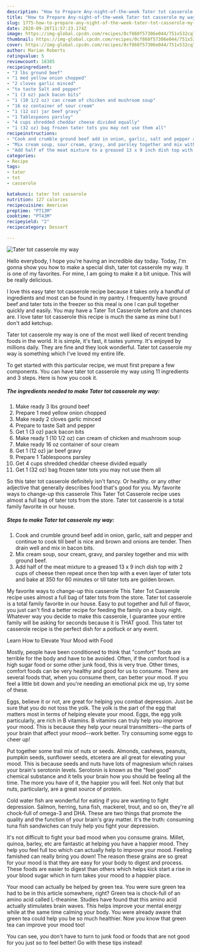 ```yaml
---
description: "How to Prepare Any-night-of-the-week Tater tot casserole my way"
title: "How to Prepare Any-night-of-the-week Tater tot casserole my way"
slug: 1775-how-to-prepare-any-night-of-the-week-tater-tot-casserole-my-way
date: 2020-09-26T11:57:23.174Z
image: https://img-global.cpcdn.com/recipes/0cf860f57306e044/751x532cq70/tater-tot-casserole-my-way-recipe-main-photo.jpg
thumbnail: https://img-global.cpcdn.com/recipes/0cf860f57306e044/751x532cq70/tater-tot-casserole-my-way-recipe-main-photo.jpg
cover: https://img-global.cpcdn.com/recipes/0cf860f57306e044/751x532cq70/tater-tot-casserole-my-way-recipe-main-photo.jpg
author: Marian Roberts
ratingvalue: 5
reviewcount: 18385
recipeingredient:
- "3 lbs ground beef"
- "1 med yellow onion chopped"
- "2 cloves garlic minced"
- "to taste Salt and pepper"
- "1 (3 oz) pack bacon bits"
- "1 (10 1/2 oz) can cream of chicken and mushroom soup"
- "16 oz container of sour cream"
- "1 (12 oz) jar beef gravy"
- "1 Tablespoons parsley"
- "4 cups shredded cheddar cheese divided equally"
- "1 (32 oz) bag frozen tater tots you may not use them all"
recipeinstructions:
- "Cook and crumble ground beef add in onion, garlic, salt and pepper and continue to cook till beef is nice and brown and onions are tender. Then drain well and mix in bacon bits."
- "Mix cream soup, sour cream, gravy, and parsley together and mix with ground beef."
- "Add half of the meat mixture to a greased 13 x 9 inch dish top with 2 cups of cheese then repeat once then top with a even layer of tater tots and bake at 350 for 60 minutes or till tater tots are golden brown."
categories:
- Recipe
tags:
- tater
- tot
- casserole

katakunci: tater tot casserole 
nutrition: 127 calories
recipecuisine: American
preptime: "PT13M"
cooktime: "PT43M"
recipeyield: "2"
recipecategory: Dessert

---
```



![Tater tot casserole my way](https://img-global.cpcdn.com/recipes/0cf860f57306e044/751x532cq70/tater-tot-casserole-my-way-recipe-main-photo.jpg)

Hello everybody, I hope you're having an incredible day today. Today, I'm gonna show you how to make a special dish, tater tot casserole my way. It is one of my favorites. For mine, I am going to make it a bit unique. This will be really delicious.

I love this easy tater tot casserole recipe because it takes only a handful of ingredients and most can be found in my pantry. I frequently have ground beef and tater tots in the freezer so this meal is one I can pull together quickly and easily. You may have a Tater Tot Casserole before and chances are. I love tater tot casserole this recipe is much the same as mine but I don&#39;t add ketchup.

Tater tot casserole my way is one of the most well liked of recent trending foods in the world. It is simple, it's fast, it tastes yummy. It's enjoyed by millions daily. They are fine and they look wonderful. Tater tot casserole my way is something which I've loved my entire life.


To get started with this particular recipe, we must first prepare a few components. You can have tater tot casserole my way using 11 ingredients and 3 steps. Here is how you cook it.

<!--inarticleads1-->

##### The ingredients needed to make Tater tot casserole my way:

1. Make ready 3 lbs ground beef
1. Prepare 1 med yellow onion chopped
1. Make ready 2 cloves garlic minced
1. Prepare to taste Salt and pepper
1. Get 1 (3 oz) pack bacon bits
1. Make ready 1 (10 1/2 oz) can cream of chicken and mushroom soup
1. Make ready 16 oz container of sour cream
1. Get 1 (12 oz) jar beef gravy
1. Prepare 1 Tablespoons parsley
1. Get 4 cups shredded cheddar cheese divided equally
1. Get 1 (32 oz) bag frozen tater tots you may not use them all


So this tater tot casserole definitely isn&#39;t fancy. Or healthy. or any other adjective that generally describes food that&#39;s good for you. My favorite ways to change-up this casserole This Tater Tot Casserole recipe uses almost a full bag of tater tots from the store. Tater tot casserole is a total family favorite in our house. 

<!--inarticleads2-->

##### Steps to make Tater tot casserole my way:

1. Cook and crumble ground beef add in onion, garlic, salt and pepper and continue to cook till beef is nice and brown and onions are tender. Then drain well and mix in bacon bits.
1. Mix cream soup, sour cream, gravy, and parsley together and mix with ground beef.
1. Add half of the meat mixture to a greased 13 x 9 inch dish top with 2 cups of cheese then repeat once then top with a even layer of tater tots and bake at 350 for 60 minutes or till tater tots are golden brown.


My favorite ways to change-up this casserole This Tater Tot Casserole recipe uses almost a full bag of tater tots from the store. Tater tot casserole is a total family favorite in our house. Easy to put together and full of flavor, you just can&#39;t find a better recipe for feeding the family on a busy night. Whatever way you decide to make this casserole, I guarantee your entire family will be asking for seconds because it is THAT good. This tater tot casserole recipe is the perfect dish for a potluck or any event. 

Learn How to Elevate Your Mood with Food


Mostly, people have been conditioned to think that "comfort" foods are terrible for the body and have to be avoided. Often, if the comfort food is a high sugar food or some other junk food, this is very true. Other times, comfort foods can be very healthy and good for us to consume. There are several foods that, when you consume them, can better your mood. If you feel a little bit down and you're needing an emotional pick me up, try some of these.

Eggs, believe it or not, are great for helping you combat depression. Just be sure that you do not toss the yolk. The yolk is the part of the egg that matters most in terms of helping elevate your mood. Eggs, the egg yolk particularly, are rich in B vitamins. B vitamins can truly help you improve your mood. This is because they help your neural transmitters--the parts of your brain that affect your mood--work better. Try consuming some eggs to cheer up!

Put together some trail mix of nuts or seeds. Almonds, cashews, peanuts, pumpkin seeds, sunflower seeds, etcetera are all great for elevating your mood. This is because seeds and nuts have lots of magnesium which raises your brain's serotonin levels. Serotonin is known as the "feel good" chemical substance and it tells your brain how you should be feeling all the time. The more you have of it, the happier you will feel. Not only that but nuts, particularly, are a great source of protein.

Cold water fish are wonderful for eating if you are wanting to fight depression. Salmon, herring, tuna fish, mackerel, trout, and so on, they're all chock-full of omega-3 and DHA. These are two things that promote the quality and the function of your brain's gray matter. It's the truth: consuming tuna fish sandwiches can truly help you fight your depression. 

It's not difficult to fight your bad mood when you consume grains. Millet, quinoa, barley, etc are fantastic at helping you have a happier mood. They help you feel full too which can actually help to improve your mood. Feeling famished can really bring you down! The reason these grains are so great for your mood is that they are easy for your body to digest and process. These foods are easier to digest than others which helps kick start a rise in your blood sugar which in turn takes your mood to a happier place.

Your mood can actually be helped by green tea. You were sure green tea had to be in this article somewhere, right? Green tea is chock-full of an amino acid called L-theanine. Studies have found that this amino acid actually stimulates brain waves. This helps improve your mental energy while at the same time calming your body. You were already aware that green tea could help you be so much healthier. Now you know that green tea can improve your mood too!

You can see, you don't have to turn to junk food or foods that are not good for you just so to feel better! Go  with  these tips  instead!

